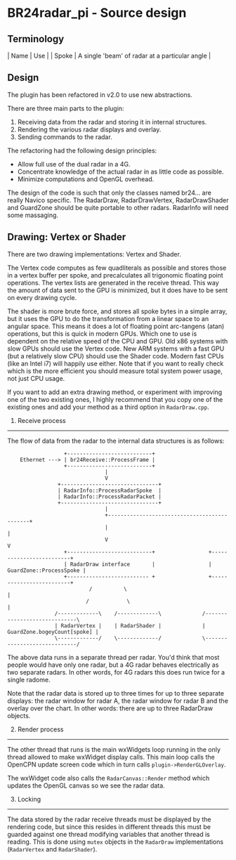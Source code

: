 

BR24radar_pi - Source design
============================

Terminology
-----------

| Name  | Use |
| Spoke | A single 'beam' of radar at a particular angle |

Design
------

The plugin has been refactored in v2.0 to use new abstractions.

There are three main parts to the plugin:

1. Receiving data from the radar and storing it in internal structures.
2. Rendering the various radar displays and overlay.
3. Sending commands to the radar.

The refactoring had the following design principles:

- Allow full use of the dual radar in a 4G.
- Concentrate knowledge of the actual radar in as little code as possible.
- Minimize computations and OpenGL overhead.

The design of the code is such that only the classes named br24... are really Navico specific. The RadarDraw, RadarDrawVertex, RadarDrawShader and GuardZone should be quite portable to other radars. RadarInfo will need some massaging.

Drawing: Vertex or Shader
-------------------------
There are two drawing implementations: Vertex and Shader.

The Vertex code computes as few quadliterals as possible and stores those in a vertex buffer per spoke, and precalculates all trigonomic floating point operations. The vertex lists are generated in the receive thread. This way the amount of data sent to the GPU is minimized, but it does have to be sent on every drawing cycle.

The shader is more brute force, and stores all spoke bytes in a simple array, but it uses the GPU to do the transformation from a linear space to an angular space. This means it does a lot of floating point arc-tangens (atan) operations, but this is quick in modern GPUs. Which one to use is dependent on the relative speed of the CPU and GPU. Old x86 systems with slow GPUs should use the Vertex code. New ARM systems with a fast GPU (but a relatively slow CPU) should use the Shader code. Modern fast CPUs (like an Intel i7) will happily use either. Note that if you want to really check which is the more efficient you should measure total system power usage, not just CPU usage.

If you want to add an extra drawing method, or experiment with improving one of the two existing ones, I highly recommend that you copy one of the existing ones and add your method as a third option in `RadarDraw.cpp`.

1. Receive process
------------------
The flow of data from the radar to the internal data structures is as follows:
```
                  +---------------------------+
    Ethernet ---> | br24Receive::ProcessFrame |
                  +---------------------------+
                               |
                               V
                +-------------------------------+
                | RadarInfo::ProcessRadarSpoke  |
                | RadarInfo::ProcessRadarPacket |
                +-------------------------------+
                               |
                               +---------------------------------------------+
                               |                                             |
                               V                                             V
                  +---------------------------+                 +-------------------------+
                  | RadarDraw interface       |                 | GuardZone::ProcessSpoke |
                  +-------------------------- +                 +-------------------------+
                          /          \                                       |
                         /            \                                      |
               /-------------\    /-------------\             /-----------------------------\
               | RadarVertex |    | RadarShader |             | GuardZone.bogeyCount[spoke] |
               \-------------/    \-------------/             \-----------------------------/
```

The above data runs in a separate thread per radar. You'd think that most people would have only one radar, but a 4G radar behaves electrically as two separate radars. In other words, for 4G radars this does run twice for a single radome.

Note that the radar data is stored up to three times for up to three separate displays: the radar window for radar A, the radar window for radar B and the overlay over the chart. In other words: there are up to three RadarDraw objects.

2. Render process
-----------------
The other thread that runs is the main wxWidgets loop running in the only thread allowed to make wxWidget display calls. This main loop calls the OpenCPN update screen code which in turn calls `plugin->RenderGLOverlay`.

The wxWidget code also calls the `RadarCanvas::Render` method which updates the OpenGL canvas so we see the radar data.

3. Locking
----------

The data stored by the radar receive threads must be displayed by the rendering code, but since this resides in different threads this must be guarded against one thread modifying variables that another thread is reading. This is done using `mutex` objects in the `RadarDraw` implementations (`RadarVertex` and `RadarShader`).

